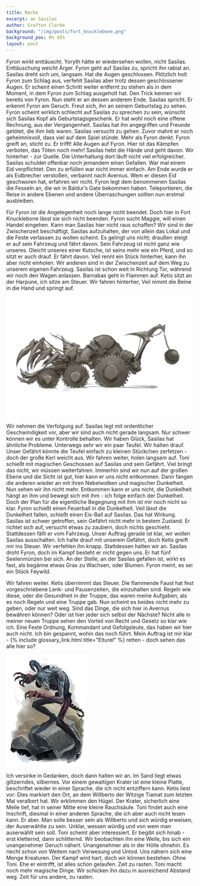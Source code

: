 ```yaml
---
title: Rache
excerpt: an Sasilas
author: Grafton Clarke
background: "/img/posts/fort_knucklebone.png"
background_pos: 0% 45%
layout: post
---
```


Fyron wirkt enttäuscht. Yoryth hätte er wiedersehen wollen, nicht Sasilas.
Enttäuschung weicht Ärger. Fyron geht auf Sasilas zu, spricht ihn rabiat an.
Sasilas dreht sich um, langsam. Hat die Augen geschlossen. Plötzlich holt Fyron
zum Schlag aus, verfehlt Sasilas aber trotz dessen geschlossener Augen. Er
scheint einen Schritt weiter entfernt zu stehen als in dem Moment, in dem Fyron
zum Schlag ausgeholt hat. Den Trick kennen wir bereits von Fyron. Nun steht er
an dessen anderem Ende. Sasilas spricht. Er erkennt Fyron am Geruch. Freut
sich, ihn an seinem Geburtstag zu sehen. Fyron scheint wirklich schlecht auf
Sasilas zu sprechen zu sein, wünscht sich Sasilas Kopf als Geburtstagsgeschenk.
Er hat wohl noch eine offene Rechnung, aus der Vergangenheit. Sasilas hat ihn
angegriffen und Freunde getötet, die ihm lieb waren. Sasilas versucht zu gehen.
Zuvor mahnt er noch geheimnisvoll, dass viel auf dem Spiel stünde. Mehr als
Fyron denkt. Fyron greift an, sticht zu. Er trifft! Alle Augen auf Fyron. Hier
ist das Kämpfen verboten, das Töten noch mehr! Sasilas hebt die Hände und geht
davon. Wir hinterher - zur Quelle. Die Unterhaltung dort läuft nicht viel
erfolgreicher. Sasilas schuldet offenbar noch jemandem einen Gefallen. War mal
einem Eid verpflichtet. Den zu erfüllen war nicht immer einfach. Am Ende wurde
er als Eidbrecher verstoßen, verbannt nach Avernus. Wem er diesen Eid
geschworen hat, erfahren wir nicht. Fyron legt dem benommenen Sasilas die
Fesseln an, die wir in Baldur’s Gate bekommen haben. Teleportieren, die Reise
in andere Ebenen und andere Überraschungen sollten nun erstmal ausbleiben.

Für Fyron ist die Angelegenheit noch lange nicht beendet. Doch hier in Fort
Knucklebone lässt sie sich nicht beenden. Fyron sucht Maggie, will einen Handel
eingehen. Kann man Sasilas hier nicht raus schaffen? Wir sind in der
Zwischenzeit beschäftigt, Sasilas aufzuhalten, der von allein das Lokal und die
Feste verlassen zu wollen scheint. Es gelingt uns nicht; draußen steigt er auf
sein Fahrzeug und fährt davon. Sein Fahrzeug ist nicht ganz wie unseres.
Gleicht unseres einer Kutsche, ist seins mehr wie ein Pferd, und so sitzt er
auch drauf. Er fährt davon. Veil rennt ein Stück hinterher, kann ihn aber nicht
einholen. Wir anderen sind in der Zwischenzeit auf dem Weg zu unserem eigenen
Fahrzeug. Sasilas ist schon weit in Richtung Tor, während wir noch den Wagen
anlassen. Barnabas geht in Flammen auf. Ketis sitzt an der Harpune, ich sitze
am Steuer. Wir fahren hinterher, Veil nimmt die Beine in die Hand und springt
auf. 

![War Machine](/img/posts/warmachine.png)

Wir nehmen die Verfolgung auf. Sasilas legt mit ordentlicher Geschwindigkeit
vor, aber wir sind auch nicht gerade langsam. Nur schwer können wir es unter
Kontrolle behalten. Wir haben Glück, Sasilas hat ähnliche Probleme. Unterwegs
sehr wir ein paar Teufel. Wir halten drauf. Unser Gefährt könnte die Teufel
einfach zu kleinen Stückchen zerfetzen - doch der große Kerl weicht aus. Wir
fahren weiter, holen langsam auf. Toni schießt mit magischen Geschossen auf
Sasilas und sein Gefährt. Viel bringt das nicht, wir müssen weiterfahren.
Immerhin sind wir nun auf der großen Ebene und die Sicht ist gut, hier kann er
uns nicht entkommen. Dann fangen die anderen wieder an mit ihren Nebelwolken
und magischer Dunkelheit. Nun sehen wir ihn nicht mehr. Entkommen kann er uns
nicht, die Dunkelheit hängt an ihm und bewegt sich mit ihm - ich folge einfach
der Dunkelheit. Doch der Plan für die eigentliche Begegnung mit ihm ist mir
noch nicht so klar. Fyron schießt einen Feuerball in die Dunkelheit. Veil lässt
die Dunkelheit fallen, schießt einen Eis-Ball auf Sasilas. Das hat Wirkung.
Sasilas ist schwer getroffen, sein Gefährt nicht mehr in bestem Zustand. Er
richtet sich auf, versucht etwas zu zaubern, doch nichts geschieht. Stattdessen
fällt er vom Fahrzeug. Unser Auftrag gerade ist klar, wir wollen Sasilas
ausschalten. Ich halte drauf mit unserem Gefährt, doch Ketis greift mir ins
Steuer. Wir verfehlen ihn knapp. Stattdessen halten wir an. Sasilas droht
Fyron, doch im Kampf besteht er nicht gegen uns. Er hat fünf Seelenmünzen bei
sich. An der Stelle, an der Sasilas gefallen ist, wirkt es fast, als begänne
etwas Gras zu Wachsen, oder Blumen. Fyron meint, es sei ein Stück Feywild.

Wir fahren weiter. Ketis übernimmt das Steuer. Die flammende Faust hat fest
vorgeschriebene Lenk- und Pausenzeiten, die einzuhalten sind. Regeln wie diese,
oder die Gesundheit in der Truppe, das waren meine Aufgaben, als es noch Regeln
und eine Truppe gab. Nun scheint es beides nicht mehr zu geben, oder nur weit
weg. Sind das Dinge, die sich hier in Avernus bewähren können? Oder ist hier
jeder sich selbst der Nächste? Nicht alle in meiner neuen Truppe sehen den
Vorteil von Recht und Gesetz so klar wie ich. Eine Feste Ordnung, Kommandant
und Gefolgsleute, das haben wir hier auch nicht. Ich bin gespannt, wohin das
noch führt. Mein Auftrag ist mir klar - {% include glossary_link.html title="Elturel" %} retten - doch sehen das alle
hier so?

![Babau](/img/posts/babau.png)

Ich versinke in Gedanken, doch dann halten wir an. Im Sand liegt etwas
glitzerndes, silbernes. Vor einem gewaltigen Krater ist eine kleine Platte,
beschriftet wieder in einer Sprache, die ich nicht entziffern kann. Ketis liest
vor: Dies markiert den Ort, an dem Willberto der Witzige Tiamat zum letzten Mal
veralbert hat. Wir erklimmen den Hügel. Der Krater, sicherlich eine Meile tief,
hat in seiner Mitte eine kleine Rauchsäule. Toni findet auch eine Inschrift,
diesmal in einer anderen Sprache, die ich aber auch nicht lesen kann. Er aber.
Man solle besser sein als Willberto und sich würdig erweisen, der Auserwählte
zu sein. Unklar, wessen würdig und von wem man auserwählt sein soll. Toni
scheint aber interessiert. Er begibt sich hinab - erst kletternd, dann
schlitternd. Wir beobachten ihn eine Weile, bis sich ein unangenehmer Geruch
nähert. Unangenehmer als in der Hölle ohnehin. Es riecht schon von Weitem nach
Verwesung und Untod. Uns nähern sich eine Menge Kreaturen. Der Kampf wird hart,
doch wir können bestehen. Ohne Toni. Ehe er eintrifft, ist alles schon
gelaufen. Zeit zu rasten. Toni macht noch mehr magische Dinge. Wir schicken ihn
dazu in ausreichend Abstand weg. Zeit für uns andere, zu rasten.
